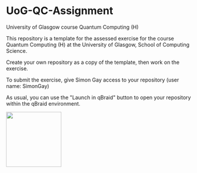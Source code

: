 # UoG-QC-Assignment

University of Glasgow course Quantum Computing (H)

This repository is a template for the assessed exercise for the course Quantum Computing (H) at the University of Glasgow, School of Computing Science.

Create your own repository as a copy of the template, then work on the exercise.

To submit the exercise, give Simon Gay access to your repository (user name: SimonGay)

As usual, you can use the "Launch in qBraid" button to open your repository within the qBraid environment.

[<img src="https://qbraid-static.s3.amazonaws.com/logos/Launch_on_qBraid_white.png" width="150">](https://account.qbraid.com/?gitHubUrl=https://github.com/RaptureAwaits/UoG-QC-Assignment-2718735S)

